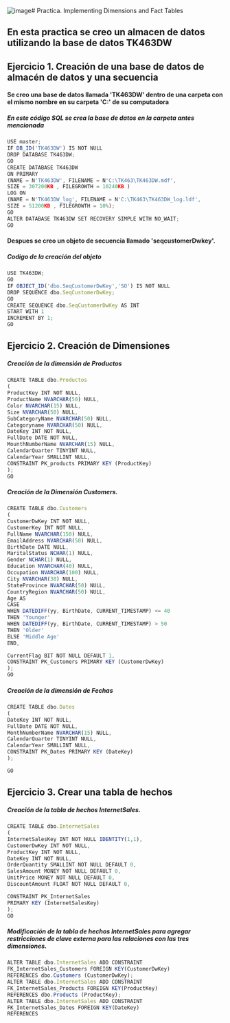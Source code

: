 ![image](https://github.com/orlandogi/proyectoBasedeDatosEnLaNube/assets/132794853/6595bcf5-956c-4a80-bf36-55df2799a531)# Practica. Implementing Dimensions and Fact Tables

En esta practica se creo un almacen de datos utilizando la base de datos TK463DW
---


## Ejercicio 1. Creación de una base de datos de almacén de datos y una secuencia

#### Se creo una base de datos llamada 'TK463DW' dentro de una carpeta con el mismo nombre en su carpeta 'C:' de su computadora
##### En este código SQL se crea la base de datos en la carpeta antes mencionada
```javascript
USE master;
IF DB_ID('TK463DW') IS NOT NULL
DROP DATABASE TK463DW;
GO
CREATE DATABASE TK463DW
ON PRIMARY
(NAME = N'TK463DW', FILENAME = N'C:\TK463\TK463DW.mdf',
SIZE = 307200KB , FILEGROWTH = 10240KB )
LOG ON
(NAME = N'TK463DW_log', FILENAME = N'C:\TK463\TK463DW_log.ldf',
SIZE = 51200KB , FILEGROWTH = 10%);
GO
ALTER DATABASE TK463DW SET RECOVERY SIMPLE WITH NO_WAIT;
GO
```
#### Despues se creo un objeto de secuencia llamado 'seqcustomerDwkey'.
##### Codigo de la creación del objeto
```javascript
USE TK463DW;
GO
IF OBJECT_ID('dbo.SeqCustomerDwKey','SO') IS NOT NULL
DROP SEQUENCE dbo.SeqCustomerDwKey;
GO
CREATE SEQUENCE dbo.SeqCustomerDwKey AS INT
START WITH 1
INCREMENT BY 1;
GO
```


## Ejercicio 2. Creación de Dimensiones

##### Creación de la dimensión de Productos
```javascript
CREATE TABLE dbo.Productos
(
ProductKey INT NOT NULL,
ProductName NVARCHAR(50) NULL,
Color NVARCHAR(15) NULL,
Size NVARCHAR(50) NULL,
SubCategoryName NVARCHAR(50) NULL,
Categoryname NVARCHAR(50) NULL,
DateKey INT NOT NULL,
FullDate DATE NOT NULL,
MounthNumberName NVARCHAR(15) NULL,
CalendarQuarter TINYINT NULL,
CalendarYear SMALLINT NULL,
CONSTRAINT PK_products PRIMARY KEY (ProductKey)
);
GO
```
##### Creación de la Dimensión Customers.
```javascript
CREATE TABLE dbo.Customers
(
CustomerDwKey INT NOT NULL,
CustomerKey INT NOT NULL,
FullName NVARCHAR(150) NULL,
EmailAddress NVARCHAR(50) NULL,
BirthDate DATE NULL,
MaritalStatus NCHAR(1) NULL,
Gender NCHAR(1) NULL,
Education NVARCHAR(40) NULL,
Occupation NVARCHAR(100) NULL,
City NVARCHAR(30) NULL,
StateProvince NVARCHAR(50) NULL,
CountryRegion NVARCHAR(50) NULL,
Age AS
CASE
WHEN DATEDIFF(yy, BirthDate, CURRENT_TIMESTAMP) <= 40
THEN 'Younger'
WHEN DATEDIFF(yy, BirthDate, CURRENT_TIMESTAMP) > 50
THEN 'Older'
ELSE 'Middle Age'
END,

CurrentFlag BIT NOT NULL DEFAULT 1,
CONSTRAINT PK_Customers PRIMARY KEY (CustomerDwKey)
);
GO
```

##### Creación de la dimensión de Fechas
```javascript
CREATE TABLE dbo.Dates
(
DateKey INT NOT NULL,
FullDate DATE NOT NULL,
MonthNumberName NVARCHAR(15) NULL,
CalendarQuarter TINYINT NULL,
CalendarYear SMALLINT NULL,
CONSTRAINT PK_Dates PRIMARY KEY (DateKey)
);

GO
```

## Ejercicio 3. Crear una tabla de hechos

##### Creación de la tabla de hechos InternetSales.
```javascript
CREATE TABLE dbo.InternetSales
(
InternetSalesKey INT NOT NULL IDENTITY(1,1),
CustomerDwKey INT NOT NULL,
ProductKey INT NOT NULL,
DateKey INT NOT NULL,
OrderQuantity SMALLINT NOT NULL DEFAULT 0,
SalesAmount MONEY NOT NULL DEFAULT 0,
UnitPrice MONEY NOT NULL DEFAULT 0,
DiscountAmount FLOAT NOT NULL DEFAULT 0,

CONSTRAINT PK_InternetSales
PRIMARY KEY (InternetSalesKey)
);
GO
```
##### Modificación de la tabla de hechos InternetSales para agregar restricciones de clave externa para las relaciones con las tres dimensiones.
```javascript
ALTER TABLE dbo.InternetSales ADD CONSTRAINT
FK_InternetSales_Customers FOREIGN KEY(CustomerDwKey)
REFERENCES dbo.Customers (CustomerDwKey);
ALTER TABLE dbo.InternetSales ADD CONSTRAINT
FK_InternetSales_Products FOREIGN KEY(ProductKey)
REFERENCES dbo.Products (ProductKey);
ALTER TABLE dbo.InternetSales ADD CONSTRAINT
FK_InternetSales_Dates FOREIGN KEY(DateKey)
REFERENCES
```



